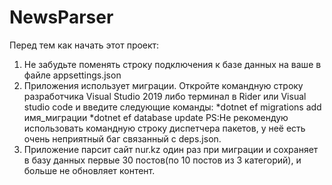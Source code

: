 # NewsParser
Перед тем как начать этот проект:
1. Не забудьте поменять строку подключения к базе данных на ваше в файле appsettings.json
2. Приложения использует миграции. Откройте командную строку разработчика Visual Studio 2019 либо терминал в Rider или Visual studio code и введите следующие команды:
    *dotnet ef migrations add имя_миграции
    *dotnet ef database update
    PS:Не рекомендую использовать командную строку диспетчера пакетов, у неё есть очень неприятный баг связанный с deps.json.
3. Приложение парсит сайт nur.kz один раз при миграции и сохраняет в базу данных первые 30 постов(по 10 постов из 3 категорий), и больше не обновляет контент.
